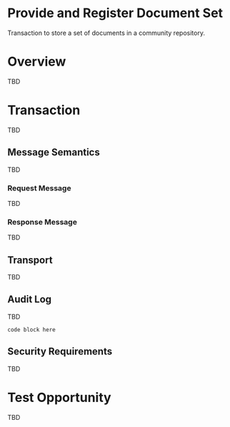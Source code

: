 # Provide and Register Document Set
Transaction to store a set of documents in a community repository.

# Overview

TBD   

# Transaction 

TBD

## Message Semantics

TBD

### Request Message

TBD

### Response Message

TBD

## Transport 

TBD 

## Audit Log

TBD

```
code block here    
```

## Security Requirements   

TBD

# Test Opportunity

TBD